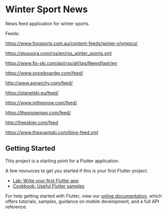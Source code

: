 # Winter Sport News

News feed application for winter sports.

Feeds: 

https://www.foxsports.com.au/content-feeds/winter-olympics/

https://etusuora.com/rss/en/rss_winter_sports.xml

https://www.fis-ski.com/api/rss/all/tag/Newsflash/en

https://www.snowboarder.com/feed/

http://www.agnarchy.com/feed/

https://planetski.eu/feed/

https://www.inthesnow.com/feed/

https://thesnowmag.com/feed/

http://freeskier.com/feed

https://www.theavantski.com/blog-feed.xml

## Getting Started

This project is a starting point for a Flutter application.

A few resources to get you started if this is your first Flutter project:

- [Lab: Write your first Flutter app](https://flutter.dev/docs/get-started/codelab)
- [Cookbook: Useful Flutter samples](https://flutter.dev/docs/cookbook)

For help getting started with Flutter, view our
[online documentation](https://flutter.dev/docs), which offers tutorials,
samples, guidance on mobile development, and a full API reference.
